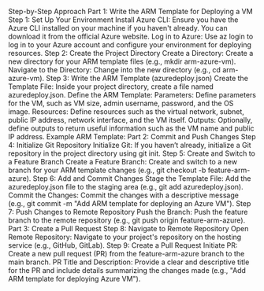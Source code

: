 Step-by-Step Approach
Part 1: Write the ARM Template for Deploying a VM
Step 1: Set Up Your Environment
Install Azure CLI: Ensure you have the Azure CLI installed on your machine if you haven't already. You can download it from the official Azure website.
Log in to Azure: Use az login to log in to your Azure account and configure your environment for deploying resources.
Step 2: Create the Project Directory
Create a Directory: Create a new directory for your ARM template files (e.g., mkdir arm-azure-vm).
Navigate to the Directory: Change into the new directory (e.g., cd arm-azure-vm).
Step 3: Write the ARM Template (azuredeploy.json)
Create the Template File: Inside your project directory, create a file named azuredeploy.json.
Define the ARM Template:
Parameters: Define parameters for the VM, such as VM size, admin username, password, and the OS image.
Resources: Define resources such as the virtual network, subnet, public IP address, network interface, and the VM itself.
Outputs: Optionally, define outputs to return useful information such as the VM name and public IP address.
Example ARM Template:
Part 2: Commit and Push Changes
Step 4: Initialize Git Repository
Initialize Git: If you haven’t already, initialize a Git repository in the project directory using git init.
Step 5: Create and Switch to a Feature Branch
Create a Feature Branch: Create and switch to a new branch for your ARM template changes (e.g., git checkout -b feature-arm-azure).
Step 6: Add and Commit Changes
Stage the Template File: Add the azuredeploy.json file to the staging area (e.g., git add azuredeploy.json).
Commit the Changes: Commit the changes with a descriptive message (e.g., git commit -m "Add ARM template for deploying an Azure VM").
Step 7: Push Changes to Remote Repository
Push the Branch: Push the feature branch to the remote repository (e.g., git push origin feature-arm-azure).
Part 3: Create a Pull Request
Step 8: Navigate to Remote Repository
Open Remote Repository: Navigate to your project's repository on the hosting service (e.g., GitHub, GitLab).
Step 9: Create a Pull Request
Initiate PR: Create a new pull request (PR) from the feature-arm-azure branch to the main branch.
PR Title and Description: Provide a clear and descriptive title for the PR and include details summarizing the changes made (e.g., "Add ARM template for deploying Azure VM").